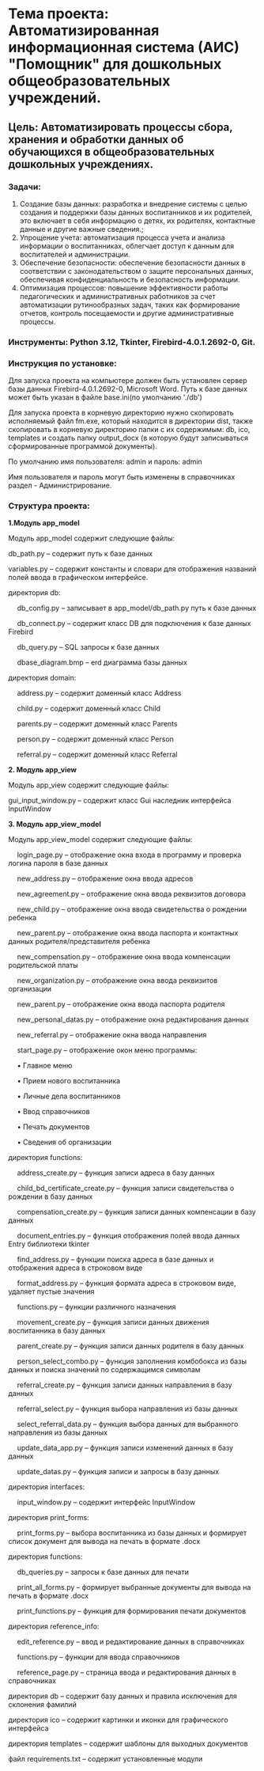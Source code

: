 # **Тема проекта**: Автоматизированная информационная система (АИС) "Помощник" для дошкольных общеобразовательных учреждений. 
## **Цель**: Автоматизировать процессы сбора, хранения и обработки данных об обучающихся в общеобразовательных дошкольных учреждениях.  

### **Задачи**: 

1. Создание базы данных: разработка и внедрение системы с целью создания и поддержки базы данных воспитанников и их родителей, это включает в себя информацию о детях, их родителях, контактные данные и другие важные сведения.; 
2. Упрощение учета: автоматизация процесса учета и анализа информации о воспитанниках, облегчает доступ к данным для воспитателей и администрации.
3. Обеспечение безопасности: обеспечение безопасности данных в соответствии с законодательством о защите персональных данных, обеспечивая конфиденциальность и безопасность информации.
4. Оптимизация процессов: повышение эффективности работы педагогических и административных работников за счет автоматизации рутинообразных задач, таких как формирование отчетов, контроль посещаемости и другие административные процессы.

### **Инструменты**: Python 3.12, Tkinter, Firebird-4.0.1.2692-0, Git.

### **Инструкция по установке**:   

Для запуска проекта на компьютере должен быть установлен сервер базы данных 
Firebird-4.0.1.2692-0, Microsoft Word. 
Путь к базе данных может быть указан в файле base.ini(по умолчанию './db')

Для запуска проекта в корневую директорию нужно скопировать 
исполняемый файл fm.exe, который находится в директории dist, также
скопировать в корневую директорию папки с их содержимым: db, ico, templates и создать папку output_docx
(в которую будут записываться сформированные программой документы).

По умолчанию имя пользователя: admin и пароль: admin

Имя пользователя и пароль могут быть изменены в справочниках раздел - Администрирование.

### **Структура проекта**:

**1.Модуль app_model**  

Модуль app_model содержит следующие файлы:

db_path.py – содержит путь к базе данных

variables.py – содержит константы и словари для отображения названий полей ввода в графическом интерфейсе. 

директория db:

&emsp; db_config.py – записывает в app_model/db_path.py путь к базе данных

&emsp; db_connect.py – содержит класс DB для подключения к базе данных Firebird

&emsp; db_query.py – SQL запросы к базе данных

&emsp; dbase_diagram.bmp – erd диаграмма базы данных

директория domain: 

&emsp; address.py – содержит доменный класс Address

&emsp; child.py – содержит доменный класс Child

&emsp; parents.py – содержит доменный класс Parents

&emsp; person.py – содержит доменный класс Person

&emsp; referral.py – содержит доменный класс Referral

**2. Модуль app_view**  

Модуль app_view содержит следующие файлы:

gui_input_window.py – содержит класс Gui наследник интерфейса InputWindow 

**3. Модуль app_view_model** 

Модуль app_view_model содержит следующие файлы:

&emsp; login_page.py – отображение окна входа в программу и проверка логина пароля в базе данных

&emsp; new_address.py – отображение окна ввода адресов

&emsp; new_agreement.py – отображение окна ввода реквизитов договора

&emsp; new_child.py – отображение окна ввода свидетельства о рождении ребенка

&emsp; new_parent.py – отображение окна ввода паспорта и контактных данных родителя/представителя ребенка

&emsp; new_compensation.py – отображение окна ввода компенсации родительской платы

&emsp; new_organization.py – отображение окна ввода реквизитов организации 

&emsp; new_parent.py – отображение окна ввода паспорта родителя

&emsp; new_personal_datas.py – отображение окна редактирования данных

&emsp; new_referral.py – отображение окна ввода направления

&emsp; start_page.py – отображение окон меню программы:

&emsp; •	Главное меню

&emsp; •	Прием нового воспитанника

&emsp; •	Личные дела воспитанников

&emsp; •	Ввод справочников

&emsp; •	Печать документов

&emsp; •	Сведения об организации

директория functions:

&emsp; address_create.py – функция записи адреса в базу данных

&emsp; child_bd_certificate_create.py – функция записи свидетельства о рождении в базу данных

&emsp; compensation_create.py – функция записи данных компенсации в базу данных

&emsp; document_entries.py – функция отображения полей ввода данных Entry библиотеки tkinter

&emsp; find_address.py – функции поиска адреса в базе данных и отображения адреса в строковом виде

&emsp; format_address.py – функция формата адреса в строковом виде, удаляет пустые значения

&emsp; functions.py – функции различного назначения

&emsp; movement_create.py – функция записи данных движения воспитанника в базу данных

&emsp; parent_create.py – функция записи данных родителя в базу данных

&emsp; person_select_combo.py – функция заполнения комбобокса из базы данных и поиска значений по содержащимся символам 

&emsp; referral_create.py – функция записи данных направления в базу данных

&emsp; referral_select.py – функция выбора направления из базы данных

&emsp; select_referral_data.py – функция выбора данных для выбранного направления из базы данных

&emsp; update_data_app.py – функция записи изменений данных в базу данных

&emsp; update_datas.py – функция записи и запросы в базу данных

директория interfaces:

&emsp; input_window.py – содержит интерфейс InputWindow

директория print_forms:

&emsp; print_forms.py – выбора воспитанника из базы данных и формирует список документ для вывода на печать в формате .docx 

директория functions:

&emsp; db_queries.py – запросы к базе данных для печати

&emsp; print_all_forms.py – формирует выбранные документы для вывода на печать в формате .docx   

&emsp; print_functions.py – функция для формирования печати документов

директория reference_info:

&emsp; edit_reference.py – ввод и редактирование данных в справочниках

&emsp; functions.py – функции для ввода справочников

&emsp; reference_page.py – страница ввода и редактирования данных в справочниках

директория db – содержит базу данных и правила исключения для склонения фамилий

директория ico – содержит картинки и иконки для графического интерфейса

директория templates – содержит шаблоны для выходных документов

файл requirements.txt – содержит установленные модули
